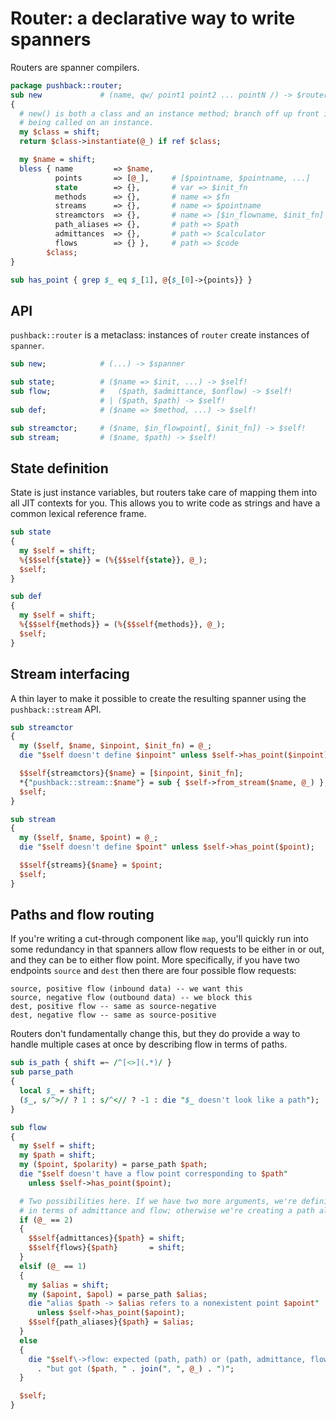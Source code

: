 # Router: a declarative way to write spanners
Routers are spanner compilers.

```perl
package pushback::router;
sub new             # (name, qw/ point1 point2 ... pointN /) -> $router
{
  # new() is both a class and an instance method; branch off up front if it's
  # being called on an instance.
  my $class = shift;
  return $class->instantiate(@_) if ref $class;

  my $name = shift;
  bless { name         => $name,
          points       => [@_],     # [$pointname, $pointname, ...]
          state        => {},       # var => $init_fn
          methods      => {},       # name => $fn
          streams      => {},       # name => $pointname
          streamctors  => {},       # name => [$in_flowname, $init_fn]
          path_aliases => {},       # path => $path
          admittances  => {},       # path => $calculator
          flows        => {} },     # path => $code
        $class;
}

sub has_point { grep $_ eq $_[1], @{$_[0]->{points}} }
```


## API
`pushback::router` is a metaclass: instances of `router` create instances of
`spanner`.

```perl
sub new;            # (...) -> $spanner

sub state;          # ($name => $init, ...) -> $self!
sub flow;           #   ($path, $admittance, $onflow) -> $self!
                    # | ($path, $path) -> $self!
sub def;            # ($name => $method, ...) -> $self!

sub streamctor;     # ($name, $in_flowpoint[, $init_fn]) -> $self!
sub stream;         # ($name, $path) -> $self!
```


## State definition
State is just instance variables, but routers take care of mapping them into all
JIT contexts for you. This allows you to write code as strings and have a common
lexical reference frame.

```perl
sub state
{
  my $self = shift;
  %{$$self{state}} = (%{$$self{state}}, @_);
  $self;
}

sub def
{
  my $self = shift;
  %{$$self{methods}} = (%{$$self{methods}}, @_);
  $self;
}
```


## Stream interfacing
A thin layer to make it possible to create the resulting spanner using the
`pushback::stream` API.

```perl
sub streamctor
{
  my ($self, $name, $inpoint, $init_fn) = @_;
  die "$self doesn't define $inpoint" unless $self->has_point($inpoint);

  $$self{streamctors}{$name} = [$inpoint, $init_fn];
  *{"pushback::stream::$name"} = sub { $self->from_stream($name, @_) };
  $self;
}

sub stream
{
  my ($self, $name, $point) = @_;
  die "$self doesn't define $point" unless $self->has_point($point);

  $$self{streams}{$name} = $point;
  $self;
}
```


## Paths and flow routing
If you're writing a cut-through component like `map`, you'll quickly run into
some redundancy in that spanners allow flow requests to be either in or out, and
they can be to either flow point. More specifically, if you have two endpoints
`source` and `dest` then there are four possible flow requests:

```
source, positive flow (inbound data) -- we want this
source, negative flow (outbound data) -- we block this
dest, positive flow -- same as source-negative
dest, negative flow -- same as source-positive
```

Routers don't fundamentally change this, but they do provide a way to handle
multiple cases at once by describing flow in terms of paths.

```perl
sub is_path { shift =~ /^[<>](.*)/ }
sub parse_path
{
  local $_ = shift;
  ($_, s/^>// ? 1 : s/^<// ? -1 : die "$_ doesn't look like a path");
}

sub flow
{
  my $self = shift;
  my $path = shift;
  my ($point, $polarity) = parse_path $path;
  die "$self doesn't have a flow point corresponding to $path"
    unless $self->has_point($point);

  # Two possibilities here. If we have two more arguments, we're defining a path
  # in terms of admittance and flow; otherwise we're creating a path alias.
  if (@_ == 2)
  {
    $$self{admittances}{$path} = shift;
    $$self{flows}{$path}       = shift;
  }
  elsif (@_ == 1)
  {
    my $alias = shift;
    my ($apoint, $apol) = parse_path $alias;
    die "alias $path -> $alias refers to a nonexistent point $apoint"
      unless $self->has_point($apoint);
    $$self{path_aliases}{$path} = $alias;
  }
  else
  {
    die "$self\->flow: expected (path, path) or (path, admittance, flow) "
      . "but got ($path, " . join(", ", @_) . ")";
  }

  $self;
}
```
